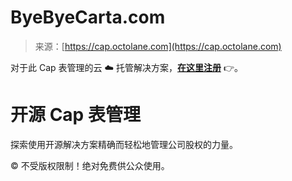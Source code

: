 <!--yml

分类：未分类

日期：2024-05-27 14:43:52

-->

# ByeByeCarta.com

> 来源：[https://cap.octolane.com](https://cap.octolane.com)

对于此 Cap 表管理的云 ☁️ 托管解决方案，[**在这里注册**](https://jl1zzmzlaee.typeform.com/to/Fbf4XlNu) 👉。

<main class="grow">

# 开源 Cap 表管理

探索使用开源解决方案精确而轻松地管理公司股权的力量。

</main>

© 不受版权限制！绝对免费供公众使用。

